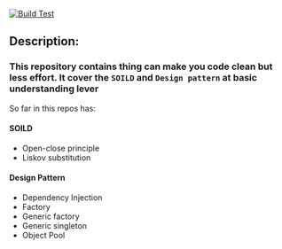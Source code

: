 [![Build Test](https://github.com/nghia46/Clean-Code/actions/workflows/main.yml/badge.svg)](https://github.com/nghia46/Clean-Code/actions/workflows/main.yml)
## Description: 
### This repository contains thing can make you code clean but less effort. It cover the `SOILD` and `Design pattern` at basic understanding lever
So far in this repos has:
#### SOILD
- Open-close principle
- Liskov substitution
#### Design Pattern
- Dependency Injection
- Factory
- Generic factory
- Generic singleton
- Object Pool
